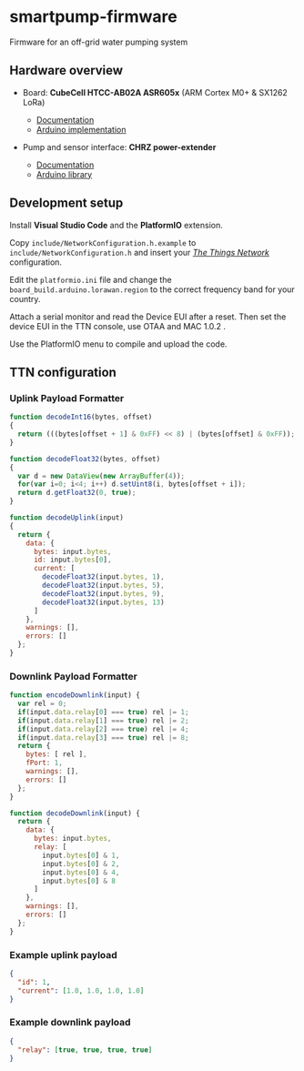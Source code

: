 # smartpump-firmware

Firmware for an off-grid water pumping system

## Hardware overview

 - Board: **CubeCell HTCC-AB02A ASR605x** (ARM Cortex M0+ & SX1262 LoRa)
   - [Documentation](https://heltec.org/project/htcc-ab02a/)
   - [Arduino implementation](https://github.com/HelTecAutomation/CubeCell-Arduino)

 - Pump and sensor interface: **CHRZ power-extender**
   - [Documentation](https://github.com/StarGate01/power-extender)
   - [Arduino library](https://registry.platformio.org/libraries/stargate01/power-extender)

## Development setup

Install **Visual Studio Code** and the **PlatformIO** extension.

Copy `include/NetworkConfiguration.h.example` to `include/NetworkConfiguration.h` and insert your [*The Things Network*](https://www.thethingsnetwork.org) configuration. 

Edit the `platformio.ini` file and change the `board_build.arduino.lorawan.region` to the correct frequency band for your country.

Attach a serial monitor and read the Device EUI after a reset. Then set the device EUI in the TTN console, use OTAA and MAC 1.0.2 .

Use the PlatformIO menu to compile and upload the code.

## TTN configuration

### Uplink Payload Formatter

```javascript
function decodeInt16(bytes, offset)
{
  return (((bytes[offset + 1] & 0xFF) << 8) | (bytes[offset] & 0xFF));
}

function decodeFloat32(bytes, offset)
{
  var d = new DataView(new ArrayBuffer(4));
  for(var i=0; i<4; i++) d.setUint8(i, bytes[offset + i]);
  return d.getFloat32(0, true);
}

function decodeUplink(input) 
{
  return {
    data: {
      bytes: input.bytes,
      id: input.bytes[0],
      current: [
        decodeFloat32(input.bytes, 1),
        decodeFloat32(input.bytes, 5),
        decodeFloat32(input.bytes, 9),
        decodeFloat32(input.bytes, 13)
      ]
    },
    warnings: [],
    errors: []
  };
}
```

### Downlink Payload Formatter

```javascript
function encodeDownlink(input) {
  var rel = 0;
  if(input.data.relay[0] === true) rel |= 1;
  if(input.data.relay[1] === true) rel |= 2;
  if(input.data.relay[2] === true) rel |= 4;
  if(input.data.relay[3] === true) rel |= 8;
  return {
    bytes: [ rel ],
    fPort: 1,
    warnings: [],
    errors: []
  };
}

function decodeDownlink(input) {
  return {
    data: {
      bytes: input.bytes,
      relay: [
        input.bytes[0] & 1, 
        input.bytes[0] & 2,
        input.bytes[0] & 4,
        input.bytes[0] & 8
      ]
    },
    warnings: [],
    errors: []
  };
}
```

### Example uplink payload

```json
{
  "id": 1,
  "current": [1.0, 1.0, 1.0, 1.0]
}
```

### Example downlink payload

```json
{
  "relay": [true, true, true, true]
}
```